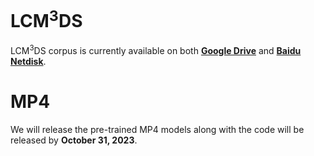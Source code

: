 # LCM<sup>3</sup>DS
LCM<sup>3</sup>DS corpus is currently available on both [**Google Drive**](https://drive.google.com/file/d/1ZtuLcSJKlWJRNdPL8rlo0a2NCbcmDwq-/view?usp=sharing) and [**Baidu Netdisk**](https://pan.baidu.com/s/10oEgcjp2htMSIqz8GWc_kQ?pwd=fy5q).

# MP4
We will release the pre-trained MP4 models along with the code will be released by **October 31, 2023**.
